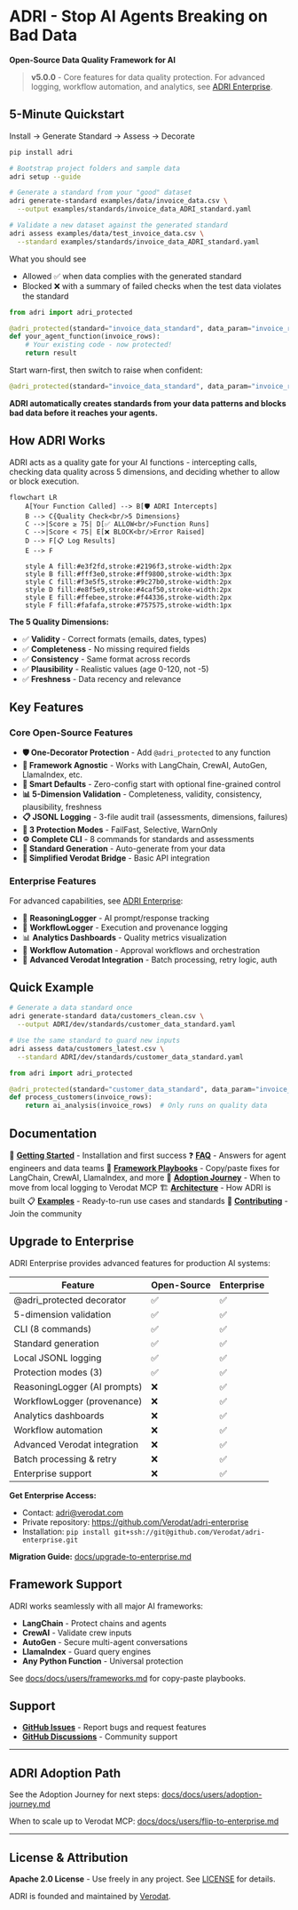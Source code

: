 # ADRI - Stop AI Agents Breaking on Bad Data

**Open-Source Data Quality Framework for AI**

> **v5.0.0** - Core features for data quality protection. For advanced logging, workflow automation, and analytics, see [ADRI Enterprise](#upgrade-to-enterprise).

## 5-Minute Quickstart

Install → Generate Standard → Assess → Decorate

```bash
pip install adri

# Bootstrap project folders and sample data
adri setup --guide

# Generate a standard from your "good" dataset
adri generate-standard examples/data/invoice_data.csv \
  --output examples/standards/invoice_data_ADRI_standard.yaml

# Validate a new dataset against the generated standard
adri assess examples/data/test_invoice_data.csv \
  --standard examples/standards/invoice_data_ADRI_standard.yaml
```

What you should see

- Allowed ✅ when data complies with the generated standard
- Blocked ❌ with a summary of failed checks when the test data violates the standard

```python
from adri import adri_protected

@adri_protected(standard="invoice_data_standard", data_param="invoice_rows")
def your_agent_function(invoice_rows):
    # Your existing code - now protected!
    return result
```

Start warn-first, then switch to raise when confident:

```python
@adri_protected(standard="invoice_data_standard", data_param="invoice_rows", on_failure="warn")
```

**ADRI automatically creates standards from your data patterns and blocks bad data before it reaches your agents.**

## How ADRI Works

ADRI acts as a quality gate for your AI functions - intercepting calls, checking data quality across 5 dimensions, and deciding whether to allow or block execution.

```mermaid
flowchart LR
    A[Your Function Called] --> B[🛡️ ADRI Intercepts]
    B --> C{Quality Check<br/>5 Dimensions}
    C -->|Score ≥ 75| D[✅ ALLOW<br/>Function Runs]
    C -->|Score < 75| E[❌ BLOCK<br/>Error Raised]
    D --> F[📋 Log Results]
    E --> F

    style A fill:#e3f2fd,stroke:#2196f3,stroke-width:2px
    style B fill:#fff3e0,stroke:#ff9800,stroke-width:3px
    style C fill:#f3e5f5,stroke:#9c27b0,stroke-width:2px
    style D fill:#e8f5e9,stroke:#4caf50,stroke-width:2px
    style E fill:#ffebee,stroke:#f44336,stroke-width:2px
    style F fill:#fafafa,stroke:#757575,stroke-width:1px
```

**The 5 Quality Dimensions:**
- ✅ **Validity** - Correct formats (emails, dates, types)
- ✅ **Completeness** - No missing required fields
- ✅ **Consistency** - Same format across records
- ✅ **Plausibility** - Realistic values (age 0-120, not -5)
- ✅ **Freshness** - Data recency and relevance

## Key Features

### Core Open-Source Features
- **🛡️ One-Decorator Protection** - Add `@adri_protected` to any function
- **🤖 Framework Agnostic** - Works with LangChain, CrewAI, AutoGen, LlamaIndex, etc.
- **🚀 Smart Defaults** - Zero-config start with optional fine-grained control
- **📊 5-Dimension Validation** - Completeness, validity, consistency, plausibility, freshness
- **📋 JSONL Logging** - 3-file audit trail (assessments, dimensions, failures)
- **🎯 3 Protection Modes** - FailFast, Selective, WarnOnly
- **⚙️ Complete CLI** - 8 commands for standards and assessments
- **📖 Standard Generation** - Auto-generate from your data
- **🔧 Simplified Verodat Bridge** - Basic API integration

### Enterprise Features
For advanced capabilities, see [ADRI Enterprise](#upgrade-to-enterprise):
- 🧠 **ReasoningLogger** - AI prompt/response tracking
- 🔄 **WorkflowLogger** - Execution and provenance logging  
- 📊 **Analytics Dashboards** - Quality metrics visualization
- 🤖 **Workflow Automation** - Approval workflows and orchestration
- 🔐 **Advanced Verodat Integration** - Batch processing, retry logic, auth

## Quick Example

```bash
# Generate a data standard once
adri generate-standard data/customers_clean.csv \
  --output ADRI/dev/standards/customer_data_standard.yaml

# Use the same standard to guard new inputs
adri assess data/customers_latest.csv \
  --standard ADRI/dev/standards/customer_data_standard.yaml
```

```python
from adri import adri_protected

@adri_protected(standard="customer_data_standard", data_param="invoice_rows")
def process_customers(invoice_rows):
    return ai_analysis(invoice_rows)  # Only runs on quality data
```

## Documentation

📖 **[Getting Started](docs/docs/users/getting-started.md)** - Installation and first success
❓ **[FAQ](docs/docs/users/faq.md)** - Answers for agent engineers and data teams
🧠 **[Framework Playbooks](docs/docs/users/frameworks.md)** - Copy/paste fixes for LangChain, CrewAI, LlamaIndex, and more
🧭 **[Adoption Journey](docs/docs/users/adoption-journey.md)** - When to move from local logging to Verodat MCP
🏗️ **[Architecture](ARCHITECTURE.md)** - How ADRI is built
📋 **[Examples](examples/)** - Ready-to-run use cases and standards
🤝 **[Contributing](CONTRIBUTING.md)** - Join the community

## Upgrade to Enterprise

ADRI Enterprise provides advanced features for production AI systems:

| Feature | Open-Source | Enterprise |
|---------|-------------|------------|
| @adri_protected decorator | ✅ | ✅ |
| 5-dimension validation | ✅ | ✅ |
| CLI (8 commands) | ✅ | ✅ |
| Standard generation | ✅ | ✅ |
| Local JSONL logging | ✅ | ✅ |
| Protection modes (3) | ✅ | ✅ |
| ReasoningLogger (AI prompts) | ❌ | ✅ |
| WorkflowLogger (provenance) | ❌ | ✅ |
| Analytics dashboards | ❌ | ✅ |
| Workflow automation | ❌ | ✅ |
| Advanced Verodat integration | ❌ | ✅ |
| Batch processing & retry | ❌ | ✅ |
| Enterprise support | ❌ | ✅ |

**Get Enterprise Access:**
- Contact: adri@verodat.com
- Private repository: https://github.com/Verodat/adri-enterprise
- Installation: `pip install git+ssh://git@github.com/Verodat/adri-enterprise.git`

**Migration Guide:** [docs/upgrade-to-enterprise.md](docs/upgrade-to-enterprise.md)

## Framework Support

ADRI works seamlessly with all major AI frameworks:
- **LangChain** - Protect chains and agents
- **CrewAI** - Validate crew inputs
- **AutoGen** - Secure multi-agent conversations
- **LlamaIndex** - Guard query engines
- **Any Python Function** - Universal protection

See [docs/docs/users/frameworks.md](docs/docs/users/frameworks.md) for copy-paste playbooks.

## Support

- **[GitHub Issues](https://github.com/adri-standard/adri/issues)** - Report bugs and request features
- **[GitHub Discussions](https://github.com/adri-standard/adri/discussions)** - Community support

---

## ADRI Adoption Path

See the Adoption Journey for next steps: [docs/docs/users/adoption-journey.md](docs/docs/users/adoption-journey.md)

When to scale up to Verodat MCP: [docs/docs/users/flip-to-enterprise.md](docs/docs/users/flip-to-enterprise.md)

---

## License & Attribution

**Apache 2.0 License** - Use freely in any project. See [LICENSE](LICENSE) for details.

ADRI is founded and maintained by [Verodat](https://verodat.com).
